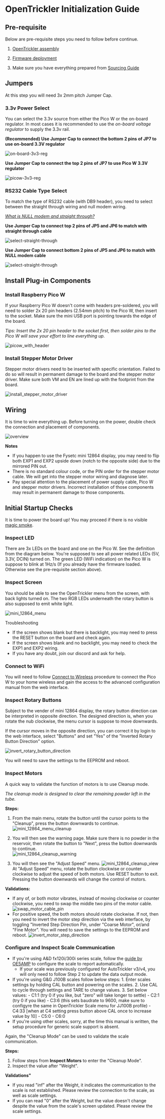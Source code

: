 # OpenTrickler Initialization Guide

## Pre-requisite

Below are pre-requisite steps you need to follow before continue.

1. [OpenTrickler assembly](assembly.md)

2. [Firmware deployment](https://github.com/eamars/OpenTrickler-RP2040-Controller/blob/main/manuals/firmware_update_via_usb.md)

3. Make sure you have everything prepared from [Sourcing Guide](sourcing_guide.md)

## Jumpers

At this step you will need 3x 2mm pitch Jumper Cap. 

### 3.3v Power Select

You can select the 3.3v source from either the Pico W or the on-board regulator.  In most cases it is recommended to use the *on-board voltage regulator* to supply the 3.3v rail. 

**(Recommended) Use Jumper Cap to connect the bottom 2 pins of JP7 to use on-board 3.3V regulator**

![on-board-3v3-reg](Resources/jumper_cap_3.3v_reg.drawio.png)

**Use Jumper Cap to connect the top 2 pins of JP7 to use Pico W 3.3V regulator**

![picow-3v3-reg](Resources/jumper_cap_picow.drawio.png)

### RS232 Cable Type Select

To match the type of RS232 cable (with DB9 header), you need to select between the straight through wiring and null modem wiring. 

[*What is NULL modem and straight through?*](https://www.decisivetactics.com/support/view?article=crossover-or-null-modem-vs-straight-through-serial-cable)

**Use Jumper Cap to connect top 2 pins of JP5 and JP6 to match with straight through cable**

![select-straight-through](Resources/select_straight_through.drawio.png)

**Use Jumper Cap to connect bottom 2 pins of JP5 and JP6 to match with NULL modem cable**

![select-straight-through](Resources/select_null_modem.drawio.png)

## Install Plug-in Components

### Install Raspberry Pico W

If your Raspberry Pico W doesn't come with headers pre-soldered, you will need to solder 2x 20 pin headers (2.54mm pitch) to the Pico W, then insert to the socket. Make sure the mini USB port is pointing towards the edge of the board. 

*Tips: Insert the 2x 20 pin header to the socket first, then solder pins to the Pico W will save your effort to line everything up.*

![picow_with_header](Resources/picow_with_header.jpg)

### Install Stepper Motor Driver

Stepper motor drivers need to be inserted with specific orientation. Failed to do so will result in permanent damage to the board and the stepper motor driver. Make sure both VM and EN are lined up with the footprint from the board. 

![install_stepper_motor_driver](Resources/install_stepper_motor_driver.drawio.png)

## Wiring

It is time to wire everything up. Before turning on the power, double check the connection and placement of components. 

![overview](Resources/opentrickler_electronics_wiring_overview.drawio.png)

**Notes**

- If you happen to use the Fysetc mini 12864 display, you may need to flip both EXP1 and EXP2 upside down (notch to the opposite side) due to the mirrored PIN out.
- There is no standard colour code, or the PIN order for the stepper motor cable. We will get into the stepper motor wiring and diagnose later.
- Pay special attention to the placement of power supply cable, Pico W and stepper motor drivers. Incorrect installation of those components may result in permanent damage to those components.

## Initial Startup Checks

It is time to power the board up! You may proceed if there is no visible [magic smoke](https://en.wikipedia.org/wiki/Magic_smoke).

### Inspect LED

There are 3x LEDs on the board and one on the Pico W. See the definition from the diagram below. You're supposed to see all power related LEDs (5V, 3.3V, DCIN) turned on. The green LED (WiFi indication) on the Pico W is suppose to blink at 1Hz/s (If you already have the firmware loaded. Otherwise see the pre-requisite section above). 

### Inspect Screen

You should be able to see the OpenTrickler menu from the screen, with back lights turned on. The two RGB LEDs underneath the rotary button is also supposed to emit white light. 

![mini_12864_menu](Resources/mini_12864_menu.png)

Troubleshooting

* If the screen shows blank but there is backlight, you may need to press the RESET button on the board and check again. 
* If the screen shows blank and no backlight, you may need to check the EXP1 and EXP2 wiring. 
* If you have any doubt, join our discord and ask for help. 

### Connect to WiFi

You will need to follow [Connect to Wireless](https://github.com/eamars/OpenTrickler-RP2040-Controller/blob/main/manuals/connect_to_wireless.md) procedure to connect the Pico W to your home wireless and gain the access to the advanced configuration manual from the web interface. 

### Inspect Rotary Buttons

Subject to the vender of mini 12864 display, the rotary button direction can be interpreted in opposite direction. The designed direction is, when you rotate the nub clockwise, the menu cursor is suppose to move downwards. 

If the cursor moves in the opposite direction, you can correct it by login to the web interface, select "Buttons" and set "Yes" of the "Inverted Rotary Button Direction" option. 

![invert_rotary_button_direction](Resources/invert_rotary_button_direction.png)

You will need to save the settings to the EEPROM and reboot. 

### Inspect Motors

A quick way to validate the function of motors is to use Cleanup mode. 

*The cleanup mode is designed to clear the remaining powder left in the tube.*

**Steps:**

1. From the main menu, rotate the button until the cursor points to the "Cleanup", press the button downwards to continue.
   ![mini_12864_menu_cleanup](Resources/mini_12864_menu_cleanup.png)

2. You will then see the warning page. Make sure there is no powder in the reservoir, then rotate the button to "Next", press the button downwards to continue.  
   ![mini_12864_cleanup_warning](Resources/mini_12864_cleanup_warning.png)

3. You will then see the "Adjust Speed" menu. 
   ![mini_12864_cleanup_view](Resources/mini_12864_cleanup_view.png)
   At "Adjust Speed" menu, rotate the button clockwise or counter clockwise to adjust the speed of both motors. Use RESET button to exit. Pressing the button downwards will change the control of motors. 

**Validations:**

* If any of, or both motor vibrates, instead of moving clockwise or counter clockwise, you need to swap the middle two pins of the motor cable. 
  ![swap_motor_cable_pin](Resources/swap_motor_cable_pin.png)
* For positive speed, the both motors should rotate clockwise. If not, then you need to invert the motor step direction via the web interface, by toggling "Inverted Step Direction Pin, under "Coarse Motor", or/and "Fine Motor". You will need to save the settings to the EEPROM and reboot. 
  ![invert_motor_step_direction](Resources/invert_motor_step_direction.png)

### Configure and Inspect Scale Communication

* If you're using A&D fx120i/300i series scale, follow the [guide by OE5AMP](https://github.com/eamars/OpenTrickler-RP2040-Controller/blob/main/manuals/OpenTrickler%20manual%20for%20ADFX%20scale.pdf) to configure the scale to report automatically. 
  - If your scale was previously configured for AutoTrickler v3/v4, you will only need to follow Step 2 to update the data output mode.
* If you're using G&G J100B scales follow below steps:
      1. Enter scales settings by holding CAL button and powering on the scales.
      2. Use CAL to cycle through settings and TARE to change values.
      3. Set below values:
        - C1:1 (try 0 if you like, but "zero" will take longer to settle)
        - C2:1 (try 0 if you like)
        - C3:6 (this sets baudrate to 9600, make sure to configyre the same in OpenTrickler Scale menu for JJ100B profile)
        - C4:33 [when at C4 setting press button above CAL once to increase value by 10]
        - C5:0
        - C6:0   
* If you're using other scales, sorry, at the time this manual is written, the setup procedure for generic scale support is absent. 

Again, the "Cleanup Mode" can be used to validate the scale communication. 

**Steps:**

1. Follow steps from **Inspect Motors** to enter the "Cleanup Mode".
2. Inspect the value after "Weight". 

**Validations"**

* If you read "inf" after the Weight, it indicates the communication to the scale is not established. Please review the connection to the scale, as well as scale settings. 
* If you can read "0" after the Weight, but the value doesn't change despite the value from the scale's screen updated. Please review the scale settings. 
